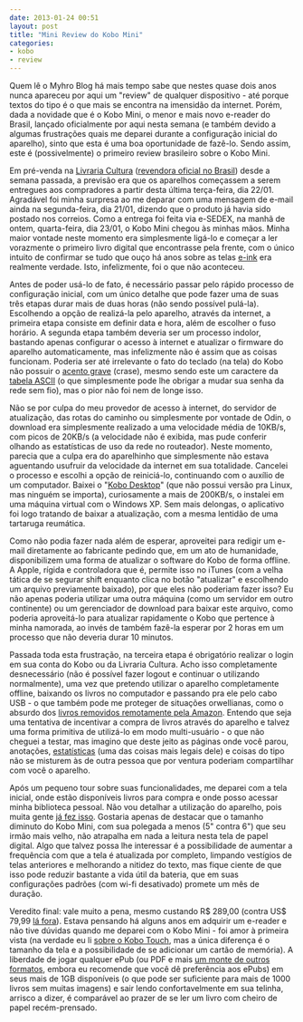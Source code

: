 ```yaml
---
date: 2013-01-24 00:51
layout: post
title: "Mini Review do Kobo Mini"
categories: 
- kobo
- review
---
```


Quem lê o Myhro Blog há mais tempo sabe que nestes quase dois anos nunca apareceu por aqui um "review" de qualquer dispositivo - até porque textos do tipo é o que mais se encontra na imensidão da internet. Porém, dada a novidade que é o Kobo Mini, o menor e mais novo e-reader do Brasil, lançado oficialmente por aqui nesta semana (e também devido a algumas frustrações quais me deparei durante a configuração inicial do aparelho), sinto que esta é uma boa oportunidade de fazê-lo. Sendo assim, este é (possivelmente) o primeiro review brasileiro sobre o Kobo Mini.

Em pré-venda na [Livraria Cultura](http://www.livrariacultura.com.br/kobo/) ([revendora oficial no Brasil](http://www.kobo.com/kobomini/wheretobuy/)) desde a semana passada, a previsão era que os aparelhos começassem a serem entregues aos compradores a partir desta última terça-feira, dia 22/01. Agradável foi minha surpresa ao me deparar com uma mensagem de e-mail ainda na segunda-feira, dia 21/01, dizendo que o produto já havia sido postado nos correios. Como a entrega foi feita via e-SEDEX, na manhã de ontem, quarta-feira, dia 23/01, o Kobo Mini chegou às minhas mãos. Minha maior vontade neste momento era simplesmente ligá-lo e começar a ler vorazmente o primeiro livro digital que encontrasse pela frente, com o único intuito de confirmar se tudo que ouço há anos sobre as telas [e-ink](https://en.wikipedia.org/wiki/E_Ink) era realmente verdade. Isto, infelizmente, foi o que não aconteceu.

Antes de poder usá-lo de fato, é necessário passar pelo rápido processo de configuração inicial, com um único detalhe que pode fazer uma de suas três etapas durar mais de duas horas (não sendo possível pulá-la). Escolhendo a opção de realizá-la pelo aparelho, através da internet, a primeira etapa consiste em definir data e hora, além de escolher o fuso horário. A segunda etapa também deveria ser um processo indolor, bastando apenas configurar o acesso à internet e atualizar o firmware do aparelho automaticamente, mas infelizmente não é assim que as coisas funcionam. Poderia ser até irrelevante o fato do teclado (na tela) do Kobo não possuir o [acento grave](https://en.wikipedia.org/wiki/Grave_accent) (crase), mesmo sendo este um caractere da [tabela ASCII](https://en.wikipedia.org/wiki/ASCII#ASCII_printable_characters) (o que simplesmente pode lhe obrigar a mudar sua senha da rede sem fio), mas o pior não foi nem de longe isso.

Não se por culpa do meu provedor de acesso à internet, do servidor de atualização, das rotas do caminho ou simplesmente por vontade de Odin, o download era simplesmente realizado a uma velocidade média de 10KB/s, com picos de 20KB/s (a velocidade não é exibida, mas pude conferir olhando as estatísticas de uso da rede no routeador). Neste momento, parecia que a culpa era do aparelhinho que simplesmente não estava aguentando usufruir da velocidade da internet em sua totalidade. Cancelei o processo e escolhi a opção de reiniciá-lo, continuando com o auxílio de um computador. Baixei o "[Kobo Desktop](http://www.kobobooks.com/desktop)" (que não possui versão pra Linux, mas ninguém se importa), curiosamente a mais de 200KB/s, o instalei em uma máquina virtual com o Windows XP. Sem mais delongas, o aplicativo foi logo tratando de baixar a atualização, com a mesma lentidão de uma tartaruga reumática.

Como não podia fazer nada além de esperar, aproveitei para redigir um e-mail diretamente ao fabricante pedindo que, em um ato de humanidade, disponibilizem uma forma de atualizar o software do Kobo de forma offline. A Apple, rígida e controladora que é, permite isso no iTunes (com a velha tática de se segurar shift enquanto clica no botão "atualizar" e escolhendo um arquivo previamente baixado), por que eles não poderiam fazer isso? Eu não apenas poderia utilizar uma outra máquina (como um servidor em outro continente) ou um gerenciador de download para baixar este arquivo, como poderia aproveitá-lo para atualizar rapidamente o Kobo que pertence à minha namorada, ao invés de também fazê-la esperar por 2 horas em um processo que não deveria durar 10 minutos.

Passada toda esta frustração, na terceira etapa é obrigatório realizar o login em sua conta do Kobo ou da Livraria Cultura. Acho isso completamente desnecessário (não é possível fazer logout e continuar o utilizando normalmente), uma vez que pretendo utilizar o aparelho completamente offline, baixando os livros no computador e passando pra ele pelo cabo USB - o que também pode me proteger de situações orwellianas, como o absurdo dos [livros removidos remotamente pela Amazon](https://en.wikipedia.org/wiki/Amazon_Kindle#Remote_content_removal). Entendo que seja uma tentativa de incentivar a compra de livros através do aparelho e talvez uma forma primitiva de utilizá-lo em modo multi-usuário - o que não cheguei a testar, mas imagino que deste jeito as páginas onde você parou, anotações, [estatísticas](http://www.kobobooks.com/readinglife#section:trackYourStats) (uma das coisas mais legais dele) e coisas do tipo não se misturem às de outra pessoa que por ventura poderiam compartilhar com você o aparelho.

Após um pequeno tour sobre suas funcionalidades, me deparei com a tela inicial, onde estão disponíveis livros para compra e onde posso acessar minha biblioteca pessoal. Não vou detalhar a utilização do aparelho, pois muita gente [já fez isso](http://hbdia.com/tech-toys/kobo-touch-e-a-vida-com-o-ereader/). Gostaria apenas de destacar que o tamanho diminuto do Kobo Mini, com sua polegada a menos (5" contra 6") que seu irmão mais velho, não atrapalha em nada a leitura nesta tela de papel digital. Algo que talvez possa lhe interessar é a possibilidade de aumentar a frequência com que a tela é atualizada por completo, limpando vestígios de telas anteriores e melhorando a nitidez do texto, mas fique ciente de que isso pode reduzir bastante a vida útil da bateria, que em suas configurações padrões (com wi-fi desativado) promete um mês de duração.

Veredito final: vale muito a pena, mesmo custando R$ 289,00 (contra US$ 79,99 [lá fora](http://www.bestbuy.com/site/Kobo+-+Mini+E-Reader+-+Black/6640579.p;jsessionid=F2DD5064F5E67A58B07A7052454C6DF6.bbolsp-app03-10?id=1218770738511&skuId=6640579&st=kobo&cp=1&lp=4)). Estava pensando há alguns anos em adquirir um e-reader e não tive dúvidas quando me deparei com o Kobo Mini - foi amor à primeira vista (na verdade eu li [sobre o Kobo Touch](http://meiobit.com/114487/comparando-e-readers-no-brasil/), mas a única diferença é o tamanho da tela e a possibilidade de se adicionar um cartão de memória). A liberdade de jogar qualquer ePub (ou PDF e mais [um monte de outros formatos](http://www.kobo.com/kobomini/techspecs), embora eu recomende que você dê preferência aos ePubs) em seus mais de 1GB disponíveis (o que pode ser suficiente para mais de 1000 livros sem muitas imagens) e sair lendo confortavelmente em sua telinha, arrisco a dizer, é comparável ao prazer de se ler um livro com cheiro de papel recém-prensado.
